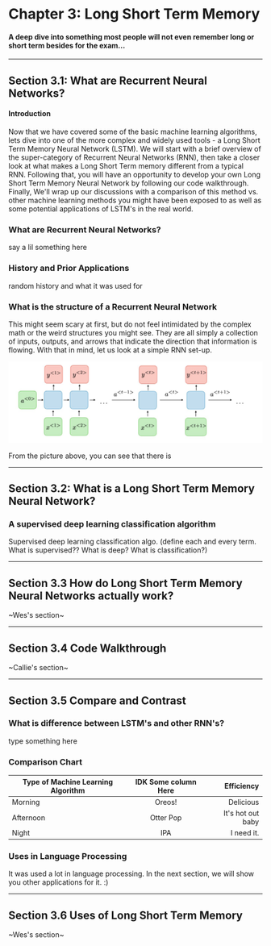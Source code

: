 # Chapter 3: Long Short Term Memory
#### A deep dive into something most people will not even remember long or short term besides for the exam...
____

## Section 3.1: What are Recurrent Neural Networks?

#### Introduction
Now that we have covered some of the basic machine learning algorithms, lets dive into one of the more complex and widely used
tools - a Long Short Term Memory Neural Network (LSTM). We will start with a brief overview of the super-category of Recurrent Neural
Networks (RNN), then take a closer look at what makes a Long Short Term memory different from a typical RNN. Following that, you
will have an opportunity to develop your own Long Short Term Memory Neural Network by following our code walkthrough. Finally, We'll
wrap up our discussions with a comparison of this method vs. other machine learning methods you might have been exposed to as well
as some potential applications of LSTM's in the real world. 

### What are Recurrent Neural Networks?
say a lil something here


### History and Prior Applications
random history and what it was used for

### What is the structure of a Recurrent Neural Network
This might seem scary at first, but do not feel intimidated by the complex math or the weird structures you might see. They are all simply a 
collection of inputs, outputs, and arrows that indicate the direction that information is flowing. With that in mind, let us look at a 
simple RNN set-up.

![A traditional RNN Architecture](./images/TraditionalRNNArchitecture.jpg "This is a traditional RNN Architecture")

From the picture above, you can see that there is 

---

## Section 3.2: What is a Long Short Term Memory Neural Network?

### A supervised deep learning classification algorithm
Supervised deep learning classification algo. (define each and every term. What is supervised?? What is deep? What is classification?)

---
## Section 3.3 How do Long Short Term Memory Neural Networks actually work?

~Wes's section~

---

## Section 3.4 Code Walkthrough

~Callie's section~

---

## Section 3.5  Compare and Contrast

### What is difference between LSTM's and other RNN's?
type something here

### Comparison Chart

|Type of Machine Learning Algorithm| IDK Some column Here | Efficiency                |
|-----------|:----------------:|----:              |
|Morning    | Oreos!           | Delicious         |
|Afternoon  | Otter Pop        | It's hot out baby |
|Night      | IPA              | I need it. |

### Uses in Language Processing
It was used a lot in language processing. In the next section, we will show you other applications for it. :)

---
## Section 3.6 Uses of Long Short Term Memory

~Wes's section~
